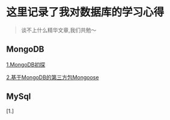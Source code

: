 # 这里记录了我对数据库的学习心得
> 谈不上什么精华文章,我们共勉～

## MongoDB

[1.MongoDB初探]()

[2.基于MongoDB的第三方包Mongoose]()

## MySql

[1.]
